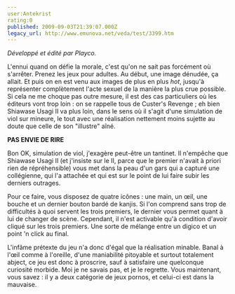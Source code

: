 ```yaml
---
user:Antekrist
rating:0
published: 2009-09-03T21:39:07.000Z
legacy_url: http://www.emunova.net/veda/test/3399.htm
---
```

_Développé et édité par Playco._  

  

L'ennui quand on défie la morale, c'est qu'on ne sait pas forcément où s'arrêter. Prenez les jeux pour adultes. Au début, une image dénudée, ça allait. Et puis on en est venu aux images de plus en plus _hot_, jusqu'à représenter complètement l'acte sexuel de la manière la plus crue possible. Si cela ne me choque pas outre mesure, il est des cas particuliers où les éditeurs vont trop loin : on se rappelle tous de Custer's Revenge ; eh bien Shiawase Usagi II va plus loin, dans le sens où il s'agit d'une simulation de viol sur mineure, le tout avec une réalisation nettement moins sujette au doute que celle de son "illustre" aîné.  

  

**PAS ENVIE DE RIRE**  

Bon OK, simulation de viol, j'exagère peut-être un tantinet. Il n'empêche que Shiawase Usagi II (et j'insiste sur le II, parce que le premier n'avait à priori rien de répréhensible) vous met dans la peau d'un gars qui a capturé une collégienne, qui l'a attachée et qui est sur le point de lui faire subir les derniers outrages.  

Pour ce faire, vous disposez de quatre icônes : une main, un œil, une bouche et un dernier bouton bardé de kanjis. Si l'on comprend sans trop de difficultés à quoi servent les trois premiers, le dernier vous permet quant à lui de changer de scène. Cependant, il n'est activable qu'à condition d'avoir cliqué sur les trois premiers. Une sorte de mélange entre un digico et un point 'n click au final.  

  

L'infâme prétexte du jeu n'a donc d'égal que la réalisation minable. Banal à l'œil comme à l'oreille, d'une maniabilité pitoyable et surtout totalement abject, ce jeu est donc à proscrire, sauf à satisfaire une quelconque curiosité morbide. Moi je ne savais pas, et je le regrette. Vous maintenant, vous savez : il y a deux catégorie de jeux pornos, et celui-ci est dans la mauvaise.